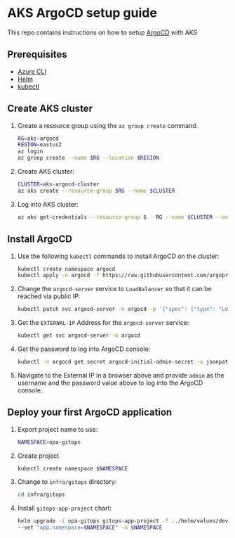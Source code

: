 # AKS ArgoCD setup guide

This repo contains instructions on how to setup [ArgoCD](https://argo-cd.readthedocs.io) with AKS

## Prerequisites
* [Azure CLI](https://learn.microsoft.com/en-us/cli/azure/)
* [Helm](https://helm.sh/docs/intro/install/)
* [kubectl](https://kubernetes.io/docs/tasks/tools/)


## Create AKS cluster

1. Create a resource group using the `az group create` command.

    ```bash
    RG=aks-argocd
    REGION=eastus2
    az login
    az group create --name $RG --location $REGION
    ```

1. Create AKS cluster:
    ```bash
    CLUSTER=aks-argocd-cluster
    az aks create --resource-group $RG --name $CLUSTER
    ```
    
1. Log into AKS cluster:
    ```bash
    az aks get-credentials --resource-group $   RG --name $CLUSTER --overwrite-existing
    ```

## Install ArgoCD

1. Use the following `kubectl` commands to install ArgoCD on the cluster:
    ```bash
    kubectl create namespace argocd
    kubectl apply -n argocd -f https://raw.githubusercontent.com/argoproj/argo-cd/stable/manifests/install.yaml
    ```

1. Change the `argocd-server` service to `LoadBalancer` so that it can be reached via public IP:

    ```bash
    kubectl patch svc argocd-server -n argocd -p '{"spec": {"type": "LoadBalancer"}}'
    ```

1. Get the `EXTERNAL-IP` Address for the `argocd-server` service:
    ```bash
    kubectl get svc argocd-server -n argocd
    ```

1. Get the password to log into ArgoCD console:
    ```bash
    kubectl -n argocd get secret argocd-initial-admin-secret -o jsonpath="{.data.password}" | base64 -d
    ```

1. Navigate to the External IP in a browser above and provide `admin` as the username and the password value above to log into the ArgoCD console.

## Deploy your first ArgoCD application

1. Export project name to use:

    ```bash
    NAMESPACE=opa-gitops
    ```

1. Create project

    ```bash
    kubectl create namespace $NAMESPACE
    ```

1. Change to `infra/gitops` directory:

    ```bash
    cd infra/gitops
    ```

1. Install `gitops-app-project` chart:

    ```bash
    helm upgrade -i opa-gitops gitops-app-project -f ../helm/values/dev/values.yaml \
    --set "app.namespace=$NAMESPACE" -n $NAMESPACE
    ```